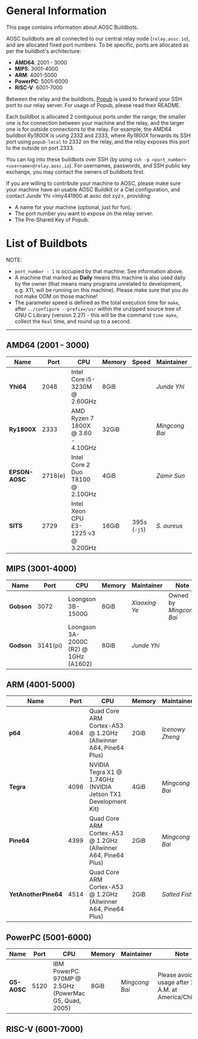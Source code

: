 <!-- TITLE: Buildbots -->
<!-- SUBTITLE: Buildbots that can be used by AOSC developers -->

# General Information

This page contains information about AOSC Buildbots.

AOSC buildbots are all connected to our central relay node (`relay.aosc.io`), and are allocated fixed port numbers. To be specific, ports are allocated as per the buildbot's architecture:

- **AMD64**: 2001 - 3000
- **MIPS**: 3001-4000
- **ARM**: 4001-5000
- **PowerPC**: 5001-6000
- **RISC-V**: 6001-7000

Between the relay and the buildbots, [Popub](https://github.com/m13253/popub) is used to forward your SSH port to our relay server. For usage of Popub, please read their README.

Each buildbot is allocated 2 contiguous ports under the range; the smaller one is for connection between your machine and the relay, and the larger one is for outside connections to the relay. For example, the AMD64 buildbot _Ry1800X_ is using 2332 and 2333, where _Ry1800X_ forwards its SSH port using `popub-local` to 2332 on the relay, and the relay exposes this port to the outside on port 2333.

You can log into these buildbots over SSH (by using `ssh -p <port_number> <username>@relay.aosc.io`). For usernames, passwords, and SSH public key exchange, you may contact the owners of buildbots first.

If you are willing to contribute your machine to AOSC, please make sure your machine have an usable AOSC Buildkit or a Ciel configuration, and contact Junde Yhi \<lmy441900 at aosc dot xyz\>, providing:

- A name for your machine (optional, just for fun).
- The port number you want to expose on the relay server.
- The Pre-Shared Key of Popub.

# List of Buildbots

NOTE: 

- `port_number - 1` is occupied by that machine. See information above.
- A machine that marked as **Daily** means this machine is also used daily by the owner (that means many programs unrelated to development, e.g. X11, will be running on this machine). Please make sure that you do not make OOM on those machine!
- The parameter speed is defined as the total execution time for `make`, after `../configure --prefix=/usr` within the unzipped source tree of GNU C Library (version 2.27)  - this will be the command `time make`, collect the `Real` time, and round up to a second.

---

## **AMD64** (2001 - 3000)

| Name | Port | CPU | Memory | Speed | Maintainer | Note |
|-----------|-----------|-----------|-----------|-----------|---------|-----------|
| **Yhi64**| 2048 | Intel Core i5-3230M @ 2.60GHz | 8GiB | | _Junde Yhi_ | **Daily** |
| **Ry1800X** | 2333 | AMD Ryzen 7 1800X @ 3.60 - 4.10GHz | 32GiB | | _Mingcong Bai_ | |
| **EPSON-AOSC** | 2718(e) | Intel Core 2 Duo T8100 @ 2.10GHz | 4GiB | | _Zamir Sun_ | Available time: 8:00 - 21:30 UTC+8 |
| **SITS** | 2729 | Intel Xeon CPU E3-1225 v3 @ 3.20GHz | 16GiB |395s (`-j5`)| _S. aureus_ | |

## **MIPS** (3001-4000)

| Name | Port | CPU | Memory | Maintainer | Note |
|-----------|-----------|-----------|-----------|-----------|-----------|
| **Gobson** | 3072 | Loongson 3B-1500G | 8GiB | _Xiaoxing Ye_ | Owned by _Mingcong Bai_ |
| **Godson** | 3141(pi) | Loongson 3A-2000C (R2) @ 1GHz (A1602) | 8GiB | _Junde Yhi_ | |

## **ARM** (4001-5000)

| Name | Port | CPU | Memory | Maintainer | Note |
|-----------|-----------|-----------|-----------|-----------|-----------|
| **p64** | 4064 | Quad Core ARM Cortex-A53 @ 1.2GHz (Allwinner A64, Pine64 Plus) | 2GiB| _Icenowy Zheng_| |
| **Tegra** |4096| NVIDIA Tegra X1 @ 1.74GHz (NVIDIA Jetson TX1 Development Kit) | 4GiB| _Mingcong Bai_| |
| **Pine64** |4399| Quad Core ARM Cortex-A53 @ 1.2GHz (Allwinner A64, Pine64 Plus) | 2GiB | _Mingcong Bai_| |
| **YetAnotherPine64** |4514| Quad Core ARM Cortex-A53 @ 1.2GHz (Allwinner A64, Pine64 Plus) | 2GiB | _Salted Fish_|Local mirror located at /dev/sda4|

## **PowerPC** (5001-6000)

| Name | Port | CPU | Memory | Maintainer | Note |
|-----------|-----------|-----------|-----------|-----------|-----------|
| **G5-AOSC** | 5120 | IBM PowerPC 970MP @ 2.5GHz (PowerMac G5, Quad, 2005) | 8GiB | _Mingcong Bai_ | Please avoid usage after 2 A.M. at America/Chicago |

## **RISC-V** (6001-7000)